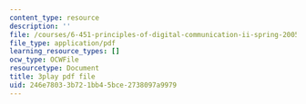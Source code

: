 ```yaml
---
content_type: resource
description: ''
file: /courses/6-451-principles-of-digital-communication-ii-spring-2005/246e78033b721bb45bce2738097a9979_DyRLOmVRQDw.pdf
file_type: application/pdf
learning_resource_types: []
ocw_type: OCWFile
resourcetype: Document
title: 3play pdf file
uid: 246e7803-3b72-1bb4-5bce-2738097a9979
---
```

